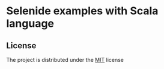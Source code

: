 # Selenide examples with Scala language

## License

The project is distributed under the [MIT](http://choosealicense.com/licenses/mit/) license

